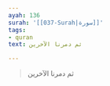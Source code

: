 ```yaml
---
ayah: 136
surah: '[[037-Surah|سورة]]'
tags:
- quran
text: ثم دمرنا الآخرين

---
```

> ثم دمرنا الآخرين
